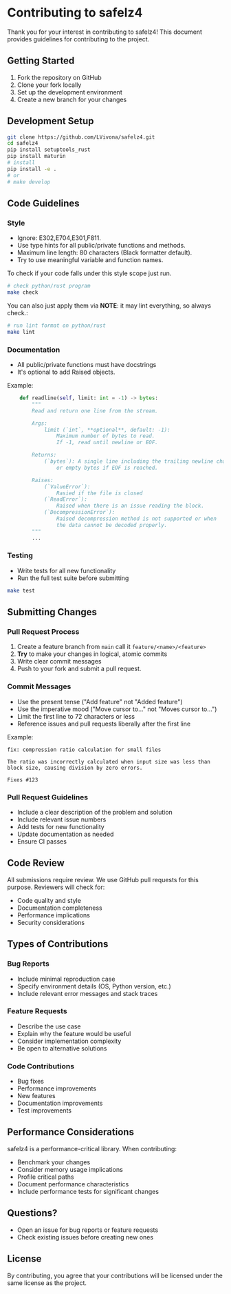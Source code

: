 # Contributing to safelz4

Thank you for your interest in contributing to safelz4! This document provides guidelines for contributing to the project.

## Getting Started

1. Fork the repository on GitHub
2. Clone your fork locally
3. Set up the development environment
4. Create a new branch for your changes

## Development Setup

```bash
git clone https://github.com/LVivona/safelz4.git
cd safelz4
pip install setuptools_rust
pip install maturin
# install
pip install -e .
# or 
# make develop
```

## Code Guidelines

### Style
- Ignore: E302,E704,E301,F811.
- Use type hints for all public/private functions and methods.
- Maximum line length: 80 characters (Black formatter default).
- Try to use meaningful variable and function names.



To check if your code falls under this style scope just run.
```bash
# check python/rust program
make check
```

You can also just apply them via **NOTE**: it may lint everything, so always check.:
```bash
# run lint format on python/rust
make lint
```

### Documentation
- All public/private functions must have docstrings
- It's optional to add Raised objects.

Example:
```python
    def readline(self, limit: int = -1) -> bytes:
        """
        Read and return one line from the stream.

        Args:
            limit (`int`, **optional**, default: -1):
                Maximum number of bytes to read.
                If -1, read until newline or EOF.

        Returns:
            (`bytes`): A single line including the trailing newline character,
                or empty bytes if EOF is reached.

        Raises:
            (`ValueError`):
                Rasied if the file is closed
            (`ReadError`):
                Raised when there is an issue reading the block.
            (`DecompressionError`):
                Raised decompression method is not supported or when
                the data cannot be decoded properly.
        """
        ...
```

### Testing
- Write tests for all new functionality
- Run the full test suite before submitting

```bash
make test
```

## Submitting Changes

### Pull Request Process

1. Create a feature branch from `main` call it `feature/<name>/<feature>`
2. **Try** to make your changes in logical, atomic commits
3. Write clear commit messages
4. Push to your fork and submit a pull request.

### Commit Messages
- Use the present tense ("Add feature" not "Added feature")
- Use the imperative mood ("Move cursor to..." not "Moves cursor to...")
- Limit the first line to 72 characters or less
- Reference issues and pull requests liberally after the first line

Example:
```
fix: compression ratio calculation for small files

The ratio was incorrectly calculated when input size was less than
block size, causing division by zero errors.

Fixes #123
```

### Pull Request Guidelines
- Include a clear description of the problem and solution
- Include relevant issue numbers
- Add tests for new functionality
- Update documentation as needed
- Ensure CI passes

## Code Review

All submissions require review. We use GitHub pull requests for this purpose. Reviewers will check for:

- Code quality and style
- Documentation completeness
- Performance implications
- Security considerations

## Types of Contributions

### Bug Reports
- Include minimal reproduction case
- Specify environment details (OS, Python version, etc.)
- Include relevant error messages and stack traces

### Feature Requests
- Describe the use case
- Explain why the feature would be useful
- Consider implementation complexity
- Be open to alternative solutions

### Code Contributions
- Bug fixes
- Performance improvements
- New features
- Documentation improvements
- Test improvements

## Performance Considerations

safelz4 is a performance-critical library. When contributing:

- Benchmark your changes
- Consider memory usage implications
- Profile critical paths
- Document performance characteristics
- Include performance tests for significant changes

## Questions?

- Open an issue for bug reports or feature requests
- Check existing issues before creating new ones

## License

By contributing, you agree that your contributions will be licensed under the same license as the project.
